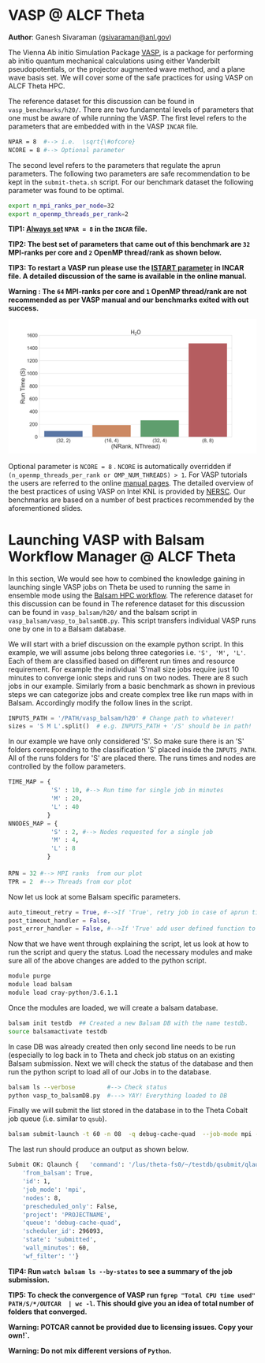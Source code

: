 # VASP @ ALCF Theta 

**Author**: Ganesh Sivaraman (gsivaraman@anl.gov)

The Vienna Ab initio Simulation Package [VASP], is a package for performing ab initio quantum mechanical calculations using either Vanderbilt pseudopotentials, or the projector augmented wave method, and a plane wave basis set.  We will cover some of the safe practices for using VASP on ALCF Theta HPC. 

The reference dataset for this discussion can be found in `vasp_benchmarks/h20/`. There are two fundamental levels of parameters that one must be aware of while running the VASP. The first level refers to the parameters that are embedded with in the VASP `INCAR` file. 

```bash
NPAR = 8  #--> i.e.  \sqrt{\#ofcore}
NCORE = 8 #--> Optional parameter 
```

The second level refers to the parameters that regulate the aprun parameters. The following two parameters are safe recommendation to be kept in the  `submit-theta.sh` script. For our benchmark dataset the following parameter was found to be optimal. 

```bash
export n_mpi_ranks_per_node=32
export n_openmp_threads_per_rank=2
```

**TIP1: [Always set] `NPAR = 8`  in the `INCAR` file.**

**TIP2: The best set of parameters  that came out of this benchmark are `32` MPI-ranks per core and  `2` OpenMP thread/rank as shown below.**

**TIP3: To restart a VASP run please use the [ISTART parameter] in INCAR file. A detailed discussion of the same is available in the online manual.**

**Warning : The `64` MPI-ranks per core and  `1` OpenMP thread/rank are not recommended as per  VASP manual and our benchmarks exited with out success.**

![Bar plot of the total  run times](vasp_benchmarks/analysis/benchmark.png)

Optional parameter is `NCORE = 8`  . `NCORE` is automatically overridden if `(n_openmp_threads_per_rank or OMP_NUM_THREADS) > 1`. 
For  VASP tutorials the users are referred to the online [manual pages].  The detailed overview of the best practices of using VASP on Intel KNL is provided by [NERSC].  Our benchmarks are based on a number of best practices recommended by the aforementioned slides.


[VASP]: https://en.wikipedia.org/wiki/Vienna_Ab_initio_Simulation_Package
[Always set]: https://cms.mpi.univie.ac.at/wiki/index.php/NPAR
[manual pages]: http://cms.mpi.univie.ac.at/wiki/index.php/The_VASP_Manual
[NERSC]: https://www.nersc.gov/assets/Uploads/Using-VASP-at-NERSC-20180629.pdf
[ISTART parameter]: http://cms.mpi.univie.ac.at/wiki/index.php/ISTART
[Balsam HPC workflow]: https://balsam.alcf.anl.gov/

# Launching VASP with Balsam Workflow Manager @ ALCF Theta 

In this section, We would see how to combined the knowledge gaining in launching single VASP jobs on Theta be used to running the same in ensemble mode using the [Balsam HPC workflow]. The reference dataset for this discussion can be found in The reference dataset for this discussion can be found in `vasp_balsam/h20/` and the balsam script in `vasp_balsam/vasp_to_balsamDB.py`. This script transfers individual VASP runs one by one in to a Balsam database. 

We will start with a brief discussion on the example python script. In this example, we will assume jobs belong three categories i.e. `'S', 'M', 'L'`. Each of them are classified based on different run times and resource requirement. For example the individual 'S'mall size jobs require just 10 minutes to converge ionic steps and runs on two nodes. There are 8 such jobs in our example. Similarly from a basic benchmark as shown in previous steps we can categorize jobs and create complex tree like run maps with in Balsam. Accordingly modify the follow lines in the script. 


```python
INPUTS_PATH = '/PATH/vasp_balsam/h20' # Change path to whatever!
sizes = 'S M L'.split()  # e.g. INPUTS_PATH + '/S' should be in path!

```

In our example we have only considered 'S'. So make sure there is an 'S' folders corresponding to the  classification 'S' placed inside the  `INPUTS_PATH`. All of the runs  folders for 'S' are placed there. The runs times and nodes are controlled by the follow parameters.

```python
TIME_MAP = {
            'S' : 10, #--> Run time for single job in minutes
            'M' : 20,
            'L' : 40
           }
NNODES_MAP = {
            'S' : 2, #--> Nodes requested for a single job
            'M' : 4,
            'L' : 8
           }

RPN = 32 #--> MPI ranks  from our plot
TPR = 2  #--> Threads from our plot
```

Now let us look at some Balsam specific parameters. 

```python
auto_timeout_retry = True, #-->If 'True', retry job in case of aprun time outs
post_timeout_handler = False,
post_error_handler = False, #-->If 'True' add user defined function to handle error!
```
Now that we have went through explaining the script, let us look at how to run the script and query the status. Load the necessary modules and make sure all of the above changes are added to the python script. 

```bash
module purge
module load balsam
module load cray-python/3.6.1.1
```

Once the modules are loaded, we will create a balsam database. 
```bash
balsam init testdb  ## Created a new Balsam DB with the name testdb.
source balsamactivate testdb 
```
In case DB was already created then only second line needs to be run (especially to log back in to Theta and check job status on an existing Balsam submission. Next we will check the status of the database  and then run the python script to load all of our Jobs in to the database. 

```bash
balsam ls --verbose         #--> Check status
python vasp_to_balsamDB.py  #---> YAY! Everything loaded to DB 
```

Finally we will submit the list stored in the database in to the Theta Cobalt job queue (i.e. similar to `qsub`). 

```bash
balsam submit-launch -t 60 -n 08  -q debug-cache-quad  --job-mode mpi -A PROJECTNAME #-->change  the value to -A parameter
```
The last run should produce an output  as shown below. 

```bash
Submit OK: Qlaunch {   'command': '/lus/theta-fs0/~/testdb/qsubmit/qlaunch1.sh',
    'from_balsam': True,
    'id': 1,
    'job_mode': 'mpi',
    'nodes': 8,
    'prescheduled_only': False,
    'project': 'PROJECTNAME',
    'queue': 'debug-cache-quad',
    'scheduler_id': 296093,
    'state': 'submitted',
    'wall_minutes': 60,
    'wf_filter': ''}
```

**TIP4: Run `watch balsam ls --by-states` to see  a summary of the job submission.** 

**TIP5: To check the convergence of VASP run `fgrep "Total CPU time used"   PATH/S/*/OUTCAR  | wc -l`. This should give you an idea of total number of folders that converged.** 

**Warning: POTCAR cannot be provided due to licensing issues. Copy your own!`.**

**Warning: Do not mix different versions of `Python`.**



